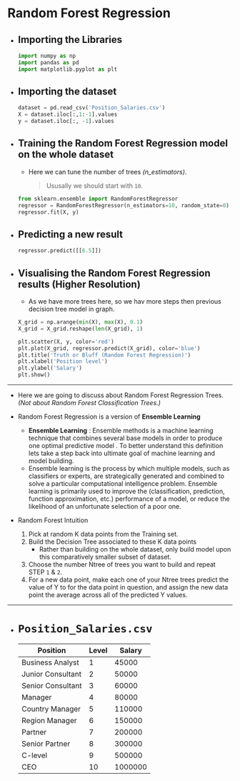 # Random Forest Regression

- ## Importing the Libraries
	```py
	import numpy as np
	import pandas as pd
	import matplotlib.pyplot as plt
	```
	
- ## Importing the dataset
	```py
	dataset = pd.read_csv('Position_Salaries.csv')
	X = dataset.iloc[:,1:-1].values
	y = dataset.iloc[:, -1].values 
	```
- ## Training the Random Forest Regression model on the whole dataset
	- Here we can tune the number of trees *(n_estimators)*.
		> Ususally we should start with `10`.
	```py
	from sklearn.ensemble import RandomForestRegressor
	regressor = RandomForestRegressor(n_estimators=10, random_state=0)
	regressor.fit(X, y)
	```
	
- ## Predicting a new result
	```py
	regressor.predict([[6.5]])
	```

- ## Visualising the Random Forest Regression results (Higher Resolution)
	- As we have more trees here, so we hav more steps then previous decision tree model in graph.
	```py
	X_grid = np.arange(min(X), max(X), 0.1)
	X_grid = X_grid.reshape(len(X_grid), 1)
	
	plt.scatter(X, y, color='red')
	plt.plot(X_grid, regressor.predict(X_grid), color='blue')
	plt.title('Truth or Bluff (Random Forest Regression)')
	plt.xlabel('Position level')
	plt.ylabel('Salary')
	plt.show()
	```

---

- Here we are going to discuss about Random Forest Regression Trees. *(Not about Random Forest Classification Trees.)*
- Random Forest Regression is a version of **Ensemble Learning**
	- **Ensemble Learning** : Ensemble methods is a machine learning technique that combines several base models in order to produce one optimal predictive model . To better understand this definition lets take a step back into ultimate goal of machine learning and model building.
	- Ensemble learning is the process by which multiple models, such as classifiers or experts, are strategically generated and combined to solve a particular computational intelligence problem. Ensemble learning is primarily used to improve the (classification, prediction, function approximation, etc.) performance of a model, or reduce the likelihood of an unfortunate selection of a poor one.
	
- Random Forest Intuition
	1. Pick at random K data points from the Training set.
	2. Build the Decision Tree associated to these K data points
		- Rather than building on the whole dataset, only build model upon this comparatively smaller subset of dataset.
	3. Choose the number Ntree of trees you want to build and repeat STEP `1` & `2`.
	4. For a new data point, make each one of your Ntree trees predict the value of Y to for the data point in question, and assign the new data point the average across all of the predicted Y values.
	
---

- # `Position_Salaries.csv`

	|Position         |Level|Salary |
	|-----------------|-----|-------|
	|Business Analyst |1    |45000  |
	|Junior Consultant|2    |50000  |
	|Senior Consultant|3    |60000  |
	|Manager          |4    |80000  |
	|Country Manager  |5    |110000 |
	|Region Manager   |6    |150000 |
	|Partner          |7    |200000 |
	|Senior Partner   |8    |300000 |
	|C-level          |9    |500000 |
	|CEO              |10   |1000000|
